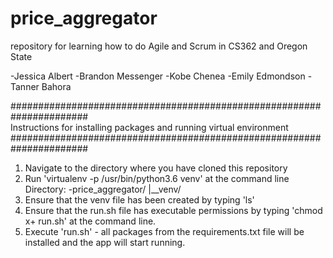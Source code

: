 # price_aggregator
repository for learning how to do Agile and Scrum in CS362 and Oregon State

-Jessica Albert
-Brandon Messenger
-Kobe Chenea
-Emily Edmondson
-Tanner Bahora

######################################################################                                                               
Instructions for installing packages and running virtual environment
######################################################################
1) Navigate to the directory where you have cloned this repository
2) Run 'virtualenv -p /usr/bin/python3.6 venv' at the command line
        Directory:
        -price_aggregator/
        |__venv/
3) Ensure that the venv file has been created by typing 'ls'
4) Ensure that the run.sh file has executable permissions by typing 
   'chmod x+ run.sh' at the command line.
5) Execute 'run.sh' - all packages from the requirements.txt file will
   be installed and the app will start running. 
